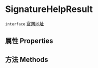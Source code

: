 # SignatureHelpResult
`interface` [官网地址](https://microsoft.github.io/monaco-editor/docs.html#interfaces/languages.SignatureHelpResult.html)
## 属性 Properties
## 方法 Methods

